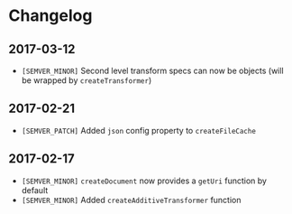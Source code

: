 # Changelog

## 2017-03-12
* `[SEMVER_MINOR]` Second level transform specs can now be objects (will be wrapped by `createTransformer`)

## 2017-02-21
* `[SEMVER_PATCH]` Added `json` config property to `createFileCache`

## 2017-02-17
* `[SEMVER_MINOR]` `createDocument` now provides a `getUri` function by default
* `[SEMVER_MINOR]` Added `createAdditiveTransformer` function
